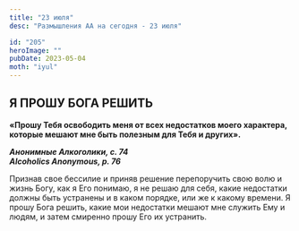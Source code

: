 ```yaml
---
title: "23 июля"
desc: "Размышления АА на сегодня - 23 июля"

id: "205"
heroImage: ""
pubDate: 2023-05-04
moth: "iyul"
---
```


## Я ПРОШУ БОГА РЕШИТЬ

**«Прошу Тебя освободить меня от всех недостатков моего характера, которые
мешают мне быть полезным для Тебя и других».**

**_Анонимные Алкоголики, с. 74  
Alcoholics Anonymous, p. 76_**

Признав свое бессилие и приняв решение перепоручить свою волю и жизнь Богу,
как я Его понимаю, я не решаю для себя, какие недостатки должны быть устранены
и в каком порядке, или же к какому времени. Я прошу Бога решить, какие мои
недостатки мешают мне служить Ему и людям, и затем смиренно прошу Его их
устранить.
